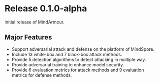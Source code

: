 # Release 0.1.0-alpha

Initial release of MindArmour.

## Major Features

- Support adversarial attack and defense on the platform of MindSpore.
- Include 13 white-box and 7 black-box attack methods.
- Provide 5 detection algorithms to detect attacking in multiple way.
- Provide adversarial training to enhance model security.
- Provide 6 evaluation metrics for attack methods and 9 evaluation metrics for defense methods.